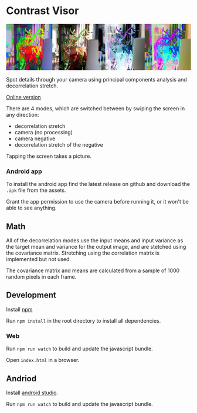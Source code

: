 # Contrast Visor

![A varigated plant viewed in decorrelation stretch](imgs/4plantsacross.png "4 camera modes")

Spot details through your camera using principal components analysis and decorrelation stretch.

[Online version](https://cedev.github.io/contrastvisor/)

There are 4 modes, which are switched between by swiping the screen in any direction:

 - decorrelation stretch 
 - camera (no processing)
 - camera negative
 - decorrelation stretch of the negative

Tapping the screen takes a picture.

### Android app

To install the android app find the latest release on github and download the `.apk` file from the assets.

Grant the app permission to use the camera before running it, or it won't be able to see anything.

## Math 

All of the decorrelation modes use the input means and input variance as the target mean and variance for the output image, and are stetched using the covariance matrix. Stretching using the correlation matrix is implemented but not used.

The covariance matrix and means are calculated from a sample of 1000 random pixels in each frame.

## Development

Install [npm](https://www.npmjs.com/get-npm)

Run `npm install` in the root directory to install all dependencies.

### Web

Run `npm run watch` to build and update the javascript bundle.

Open `index.html` in a browser.

## Andriod

Install [android studio](https://developer.android.com/studio/index.html).

Run `npm run watch` to build and update the javascript bundle.

